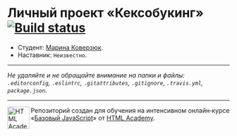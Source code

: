 # Личный проект «Кексобукинг» [![Build status][travis-image]][travis-url]

* Студент: [Марина Коверзюк](https://up.htmlacademy.ru/javascript/10/user/54699).
* Наставник: `Неизвестно`.

---

_Не удаляйте и не обращайте внимание на папки и файлы:_<br>
_`.editorconfig`, `.eslintrc`, `.gitattributes`, `.gitignore`, `.travis.yml`, `package.json`._

---

<a href="https://htmlacademy.ru/intensive/javascript"><img align="left" width="50" height="50" title="HTML Academy" src="https://up.htmlacademy.ru/static/img/intensive/javascript/logo-for-github.svg"></a>

Репозиторий создан для обучения на интенсивном онлайн‑курсе «[Базовый JavaScript](https://htmlacademy.ru/intensive/javascript)» от [HTML Academy](https://htmlacademy.ru).

[travis-image]: https://travis-ci.org/htmlacademy-javascript/54699-keksobooking.svg?branch=master
[travis-url]: https://travis-ci.org/htmlacademy-javascript/54699-keksobooking
